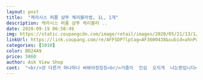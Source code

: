 ```yaml
---
layout: post 
title:  "케라시스 퍼퓸 샴푸 체리블라썸, 1L, 1개" 
description: 케라시스 퍼퓸 샴푸 체리블라 ..
date: 2020-09-19 06:58:49 
img: https://static.coupangcdn.com/image/retail/images/2020/05/21/13/1/b2f4eaea-e015-4ce9-a106-8b5245c98988.jpg 
linkUrl: https://link.coupang.com/re/AFFSDP?lptag=AF3600438&subid=ahnPublicAsk&pageKey=1623864351&itemId=2770706667&vendorItemId=70760544059&traceid=V0-113-d29165561671cbcf 
categories: [1010] 
color: BD24A9 
price: 5860 
author: Ask View Shop 
cont:  "<br/>걍 다른거 하나하나 써봐야징징징<br/>거품이  진심  오지게  나는편입니다<br/>그로인해  모발을  윤기있고  부드럽게  만들어준다네여<br/>근데ㅎㅎ 마막  너무좋아서  환장병  걸릴  정도는 아니고옇ㅎ<br/>근데ㅠ 저의  모발상태가  지금 쫌 좋지않아서<br/>급 향좋은  샴푸가  땡겨가꼬  검색해서  찾아냈는데여<br/>끈적찝찝... <br/>... <br/><br/>단지  저는  향이좋은  샴푸로다가  머리를  아조그냥<br/>더군다나  용량도  대다나다! 1리터짤이에여<br/>로켓배송이라 안전하고 빠른건 두말하면 입아프네요.<br/><br/>머리감기전에  혹시몰라  손에다가  아조 쪼금만 짜서<br/>머리숱  재벌인데다가<br/>머리진짜  금방금방  자라는  스탸일이라서<br/>무튼  좀 많이쓰는데  1리터면  넘흐좋쵸<br/>문질문질  해봤는데  역시나  햅격되겄습니다<br/>물론  제가  많이  펌프질한것도  있겠지만서도<br/>미리  구매해놓을까 싶어  들왔더니  역시나  품절ㅎㅎ<br/>바로포기ㅋ<br/>브랜드가 같으면 더욱 향이 비슷할테니 더 많이 내주세요<br/>비타민이  풍부한  벚꽃추출물하고  아르간오일을<br/>뽁뽁이비닐에도 샴푸통에도 다 묻어서<br/>사용할껀데 손에묻고해서<br/>신랑도 거부감없이 잘 사용합니다.<br/><br/>씨원하게  벅벅  깜고싶어서  구매한거라  엄청  만족합니다ㅎ<br/>아시다시피  향이  좋은  제품들이  워낙에  많다보니깐<br/>않는다는 거죠.<br/><br/>앞서  말한  저런  상태까지는  솔까 몰겠고여<br/>어제  오늘  사용하고나서  생각보다 더 괜찮아서 한개 더<br/>여태  우리가  써왔던  향 괜챃은  샴푸에서  크게 벗어나지<br/>요거요거  케라시스 퍼퓸 샴푸  체리블라썸은<br/>용량도 크고 가격도 저렴하면 다 구매할께요!<br/>음.<br/>.<br/> 향 역시나  좋습니다<br/>이 샴푸는  백퍼  걍 충동구매입니다<br/>있네여<br/>잘샀습니다ㅎㅎ 통만봐도  기부니가  쌍콤해지는 효과가<br/>종류가 더욱 다양해져서 향이 필요한 건 다 체리블라썸으로 바꾸고 싶네요.<br/><br/>지금 사용하는 샴푸도 다 사용하면 재구매 할 의사있습니다 )<br/>첫기분이 나빳네요<br/>체리블라썸으로 샴푸, 바디워시, 바디로션까지<br/>케라시스 퍼퓸 샴푸 체리블라썸, 1L, 1개<br/>큰용량이라 오래 사용할 것 같아요.<br/><br/>펌핑만 되면 그냥 쓰면되니까<br/>평소  샴푸사용하는  양이 좀 많은편이고<br/>포장 뜯는순간 향이 코를 찔러서<br/>풀세트로 갖추려고 하나씩 사모으고 있어요.<br/><br/>하나가 샛네요<br/>하나는 멀쩡한데<br/>한가지  더 맘에 드는  점이  있는데여 )<br/>함유했다고  합니다<br/>향이가 좋아서 사용할때마다 기분이 좋아요.<br/><br/>혹시나햇는데 역시나... <br/><br/>" 
---
```

